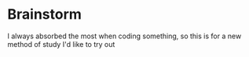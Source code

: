 # Brainstorm
I always absorbed the most when coding something, so this is for a new method of study I'd like to try out
